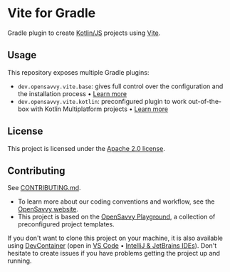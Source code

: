 # Vite for Gradle

Gradle plugin to create [Kotlin/JS](https://kotlinlang.org/docs/js-overview.html) projects using [Vite](https://vitejs.dev/).

## Usage

This repository exposes multiple Gradle plugins:
- `dev.opensavvy.vite.base`: gives full control over the configuration and the installation process • [Learn more](https://vite-kotlin.opensavvy.dev/api-docs/vite-base)
- `dev.opensavvy.vite.kotlin`: preconfigured plugin to work out-of-the-box with Kotlin Multiplatform projects • [Learn more](https://vite-kotlin.opensavvy.dev/api-docs/vite-kotlin)

## License

This project is licensed under the [Apache 2.0 license](LICENSE).

## Contributing

See [CONTRIBUTING.md](CONTRIBUTING.md).
- To learn more about our coding conventions and workflow, see the [OpenSavvy website](https://opensavvy.dev/open-source/index.html).
- This project is based on the [OpenSavvy Playground](docs/playground/README.md), a collection of preconfigured project templates.

If you don't want to clone this project on your machine, it is also available using [DevContainer](https://containers.dev/) (open in [VS Code](https://code.visualstudio.com/docs/devcontainers/containers) • [IntelliJ & JetBrains IDEs](https://www.jetbrains.com/help/idea/connect-to-devcontainer.html)). Don't hesitate to create issues if you have problems getting the project up and running.
